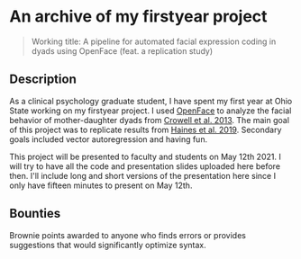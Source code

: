 # An archive of my firstyear project

> Working title: A pipeline for automated facial expression coding in dyads using OpenFace (feat. a replication study)

## Description

As a clinical psychology graduate student, I have spent my first year at Ohio State working on my firstyear project. I used [OpenFace](https://github.com/TadasBaltrusaitis/OpenFace) to analyze the facial behavior of mother-daughter dyads from [Crowell et al. 2013](https://pubmed.ncbi.nlm.nih.gov/23581508/). The main goal of this project was to replicate results from [Haines et al. 2019](https://pubmed.ncbi.nlm.nih.gov/30919792/). Secondary goals included vector autoregression and having fun.

This project will be presented to faculty and students on May 12th 2021. I will try to have all the code and presentation slides uploaded here before then. I'll include long and short versions of the presentation here since I only have fifteen minutes to present on May 12th. 

## Bounties 

Brownie points awarded to anyone who finds errors or provides suggestions that would significantly optimize syntax. 
